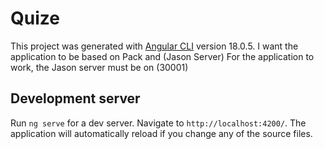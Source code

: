 # Quize

This project was generated with [Angular CLI](https://github.com/angular/angular-cli) version 18.0.5.
I want the application to be based on Pack and (Jason Server)
For the application to work, the Jason server must be on (30001)
## Development server

Run `ng serve` for a dev server. Navigate to `http://localhost:4200/`. The application will automatically reload if you change any of the source files.

